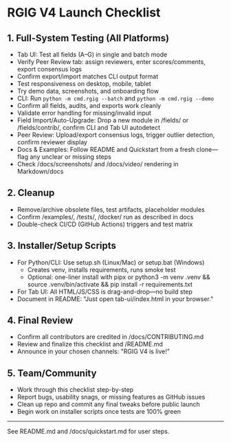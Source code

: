 # RGIG V4 Launch Checklist

## 1. Full-System Testing (All Platforms)
- Tab UI: Test all fields (A–G) in single and batch mode
- Verify Peer Review tab: assign reviewers, enter scores/comments, export consensus logs
- Confirm export/import matches CLI output format
- Test responsiveness on desktop, mobile, tablet
- Try demo data, screenshots, and onboarding flow
- CLI: Run `python -m cmd.rgig --batch` and `python -m cmd.rgig --demo`
- Confirm all fields, audits, and exports work cleanly
- Validate error handling for missing/invalid input
- Field Import/Auto-Upgrade: Drop a new module in /fields/ or /fields/contrib/, confirm CLI and Tab UI autodetect
- Peer Review: Upload/export consensus logs, trigger outlier detection, confirm reviewer display
- Docs & Examples: Follow README and Quickstart from a fresh clone—flag any unclear or missing steps
- Check /docs/screenshots/ and /docs/video/ rendering in Markdown/docs

## 2. Cleanup
- Remove/archive obsolete files, test artifacts, placeholder modules
- Confirm /examples/, /tests/, /docker/ run as described in docs
- Double-check CI/CD (GitHub Actions) triggers and test matrix

## 3. Installer/Setup Scripts
- For Python/CLI: Use setup.sh (Linux/Mac) or setup.bat (Windows)
  - Creates venv, installs requirements, runs smoke test
  - Optional: one-liner install with pipx or python3 -m venv .venv && source .venv/bin/activate && pip install -r requirements.txt
- For Tab UI: All HTML/JS/CSS is drag-and-drop—no build step
- Document in README: "Just open tab-ui/index.html in your browser."

## 4. Final Review
- Confirm all contributors are credited in /docs/CONTRIBUTING.md
- Review and finalize this checklist and /README.md
- Announce in your chosen channels: "RGIG V4 is live!"

## 5. Team/Community
- Work through this checklist step-by-step
- Report bugs, usability snags, or missing features as GitHub issues
- Clean up repo and commit any final tweaks before public launch
- Begin work on installer scripts once tests are 100% green

---

See README.md and /docs/quickstart.md for user steps. 